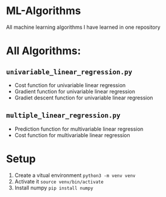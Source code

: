 # ML-Algorithms
 All machine learning algorithms I have learned in one repository

# All Algorithms:
## ```univariable_linear_regression.py```
- Cost function for univariable linear regression
- Gradient function for univariable linear regression
- Gradiet descent function for univariable linear regression
## ```multiple_linear_regression.py```
- Prediction function for multivariable linear regression
- Cost function for multivariable linear regression

# Setup
1. Create a vitual environment
    ```python3 -m venv venv```
2. Activate it
    ```source venv/bin/activate```
3. Install numpy
    ```pip install numpy```